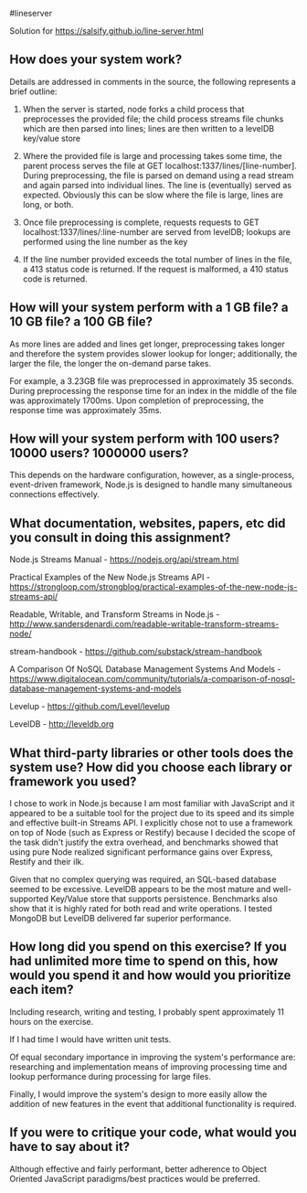 #lineserver

Solution for https://salsify.github.io/line-server.html

How does your system work?
--------------------------

Details are addressed in comments in the source, the following represents a brief outline:

1. When the server is started, node forks a child process that preprocesses the provided file; the child process streams file chunks which are then parsed into lines; lines are then written to a levelDB key/value store

2. Where the provided file is large and processing takes some time, the parent process serves the file at GET localhost:1337/lines/[line-number]. During preprocessing, the file is parsed on demand using a read stream and again parsed into individual lines. The line is (eventually) served as expected. Obviously this can be slow where the file is large, lines are long, or both.

5. Once file preprocessing is complete, requests requests to GET localhost:1337/lines/:line-number are served from levelDB; lookups are performed using the line number as the key

6. If the line number provided exceeds the total number of lines in the file, a 413 status code is returned. If the request is malformed, a 410 status code is returned. 

How will your system perform with a 1 GB file? a 10 GB file? a 100 GB file?
--------------------------

As more lines are added and lines get longer, preprocessing takes longer and therefore the system provides slower lookup for longer; additionally, the larger the file, the longer the on-demand parse takes. 

For example, a 3.23GB file was preprocessed in approximately 35 seconds. During preprocessing the response time for an index in the middle of the file was approximately 1700ms. Upon completion of preprocessing, the response time was approximately 35ms. 

How will your system perform with 100 users? 10000 users? 1000000 users?
--------------------------

This depends on the hardware configuration, however, as a single-process, event-driven framework, Node.js is designed to handle many simultaneous connections effectively.

What documentation, websites, papers, etc did you consult in doing this assignment?
--------------------------

Node.js Streams Manual - https://nodejs.org/api/stream.html

Practical Examples of the New Node.js Streams API - https://strongloop.com/strongblog/practical-examples-of-the-new-node-js-streams-api/

Readable, Writable, and Transform Streams in Node.js - http://www.sandersdenardi.com/readable-writable-transform-streams-node/

stream-handbook - https://github.com/substack/stream-handbook

A Comparison Of NoSQL Database Management Systems And Models - https://www.digitalocean.com/community/tutorials/a-comparison-of-nosql-database-management-systems-and-models

Levelup - https://github.com/Level/levelup

LevelDB - http://leveldb.org

What third-party libraries or other tools does the system use? How did you choose each library or framework you used?
--------------------------

I chose to work in Node.js because I am most familiar with JavaScript and it appeared to be a suitable tool for the project due to its speed and its simple and effective built-in Streams API. I explicitly chose not to use a framework on top of Node (such as Express or Restify) because I decided the scope of the task didn't justify the extra overhead, and benchmarks showed that using pure Node realized significant performance gains over Express, Restify and their ilk. 

Given that no complex querying was required, an SQL-based database seemed to be excessive. LevelDB appears to be the most mature and well-supported Key/Value store that supports persistence. Benchmarks also show that it is highly rated for both read and write operations. I tested MongoDB but LevelDB delivered far superior performance. 

How long did you spend on this exercise? If you had unlimited more time to spend on this, how would you spend it and how would you prioritize each item?
--------------------------

Including research, writing and testing, I probably spent approximately 11 hours on the exercise. 

If I had time I would have written unit tests. 

Of equal secondary importance in improving the system's performance are: researching and implementation means of improving processing time and lookup performance during processing for large files. 

Finally, I would improve the system's design to more easily allow the addition of new features in the event that additional functionality is required. 

If you were to critique your code, what would you have to say about it?
--------------------------

Although effective and fairly performant, better adherence to Object Oriented JavaScript paradigms/best practices would be preferred. 


